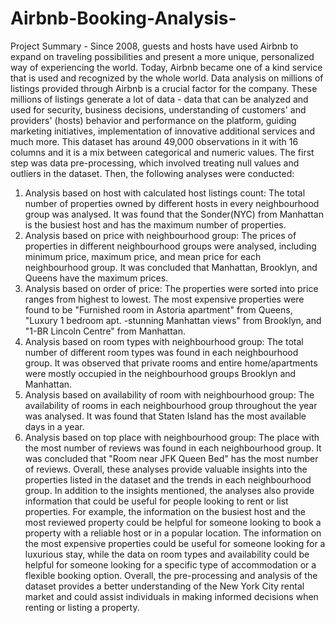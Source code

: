 # Airbnb-Booking-Analysis-

Project Summary -
Since 2008, guests and hosts have used Airbnb to expand on traveling possibilities and present a more unique, personalized way of experiencing the world. Today, Airbnb became one of a kind service that is used and recognized by the whole world. Data analysis on millions of listings provided through Airbnb is a crucial factor for the company. These millions of listings generate a lot of data - data that can be analyzed and used for security, business decisions, understanding of customers' and providers' (hosts) behavior and performance on the platform, guiding marketing initiatives, implementation of innovative additional services and much more.
This dataset has around 49,000 observations in it with 16 columns and it is a mix between categorical and numeric values.
The first step was data pre-processing, which involved treating null values and outliers in the dataset. Then, the following analyses were conducted:
1. Analysis based on host with calculated host listings count: The total number of properties owned by different hosts in every neighbourhood group was analysed. It was found that the Sonder(NYC) from Manhattan is the busiest host and has the maximum number of properties.
2. Analysis based on price with neighbourhood group: The prices of properties in different neighbourhood groups were analysed, including minimum price, maximum price, and mean price for each neighbourhood group. It was concluded that Manhattan, Brooklyn, and Queens have the maximum prices.
3. Analysis based on order of price: The properties were sorted into price ranges from highest to lowest. The most expensive properties were found to be "Furnished room in Astoria apartment" from Queens, "Luxury 1 bedroom apt. -stunning Manhattan views" from Brooklyn, and "1-BR Lincoln Centre" from Manhattan.
4. Analysis based on room types with neighbourhood group: The total number of different room types was found in each neighbourhood group. It was observed that private rooms and entire home/apartments were mostly occupied in the neighbourhood groups Brooklyn and Manhattan.
5. Analysis based on availability of room with neighbourhood group: The availability of rooms in each neighbourhood group throughout the year was analysed. It was found that Staten Island has the most available days in a year.
6. Analysis based on top place with neighbourhood group: The place with the most number of reviews was found in each neighbourhood group. It was concluded that "Room near JFK Queen Bed" has the most number of reviews.
Overall, these analyses provide valuable insights into the properties listed in the dataset and the trends in each neighbourhood group.
In addition to the insights mentioned, the analyses also provide information that could be useful for people looking to rent or list properties. For example, the information on the busiest host and the most reviewed property could be helpful for someone looking to book a property with a reliable host or in a popular location. The information on the most expensive properties could be useful for someone looking for a luxurious stay, while the data on room types and availability could be helpful for someone looking for a specific type of accommodation or a flexible booking option. Overall, the pre-processing and analysis of the dataset provides a better understanding of the New York City rental market and could assist individuals in making informed decisions when renting or listing a property.
